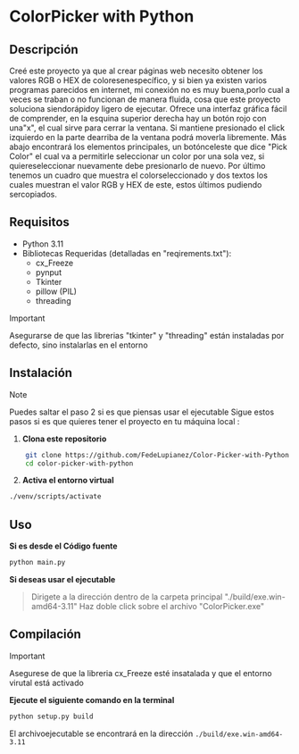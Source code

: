#   ColorPicker with Python 

##  Descripción 
Creé este proyecto ya que al crear páginas web necesito obtener los valores RGB o HEX de coloresenespecífico, y si bien ya existen varios programas parecidos en internet, mi conexión no es muy buena,porlo cual a veces se traban o no funcionan de manera fluida, cosa que este proyecto soluciona siendorápidoy ligero de ejecutar.
Ofrece una interfaz gráfica fácil de comprender, en la esquina superior derecha hay un botón rojo con una"x", el cual sirve para cerrar la ventana. Si mantiene presionado el click izquierdo en la parte dearriba de la ventana podrá moverla libremente. Más abajo encontrará los elementos principales, un botónceleste que dice "Pick Color" el cual va a permitirle seleccionar un color por una sola vez, si quiereseleccionar nuevamente debe presionarlo de nuevo. Por último tenemos un cuadro que muestra el colorseleccionado y dos textos los cuales muestran el valor RGB y HEX de este, estos últimos pudiendo sercopiados.


## Requisitos 
- Python 3.11
- Bibliotecas Requeridas (detalladas en "reqirements.txt"):
    - cx_Freeze
    - pynput 
    - Tkinter
    - pillow (PIL)
    - threading

>[!IMPORTANT]
>Asegurarse de que las librerias "tkinter" y "threading" están instaladas por defecto, sino instalarlas en el entorno


## Instalación 
>[!NOTE]
>Puedes saltar el paso 2 si es que piensas usar el ejecutable
    Sigue estos pasos si es que quieres tener el proyecto en tu máquina local : 
1. **Clona este repositorio**
```bash
    git clone https://github.com/FedeLupianez/Color-Picker-with-Python.git
    cd color-picker-with-python
```

2. **Activa el entorno virtual**
```bash
./venv/scripts/activate
```


## Uso 
**Si es desde el Código fuente**
```bash
python main.py
```

**Si deseas usar el ejecutable**
>Dirigete a la dirección dentro de la carpeta principal "./build/exe.win-amd64-3.11" 
>Haz doble click sobre el archivo "ColorPicker.exe"


## Compilación 
>[!IMPORTANT]
>Asegurese de que la libreria cx_Freeze esté insatalada y que el entorno virutal está activado

**Ejecute el siguiente comando en la terminal**
```bash
python setup.py build
```
El archivoejecutable se encontrará en la dirección `./build/exe.win-amd64-3.11`
